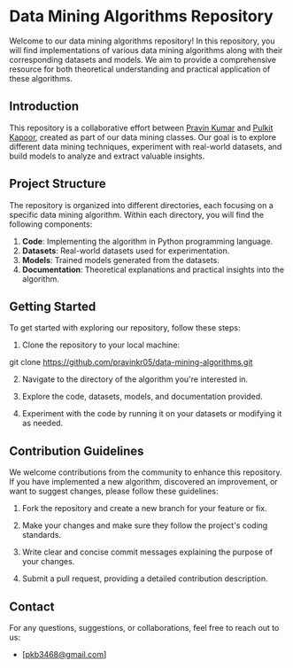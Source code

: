 # Data Mining Algorithms Repository

Welcome to our data mining algorithms repository! In this repository, you will find implementations of various data mining algorithms along with their corresponding datasets and models. We aim to provide a comprehensive resource for both theoretical understanding and practical application of these algorithms.

## Introduction

This repository is a collaborative effort between [Pravin Kumar](https://github.com/pr093) and [Pulkit Kapoor](https://github.com/Pulkit2642), created as part of our data mining classes. Our goal is to explore different data mining techniques, experiment with real-world datasets, and build models to analyze and extract valuable insights.

## Project Structure

The repository is organized into different directories, each focusing on a specific data mining algorithm. Within each directory, you will find the following components:

1. **Code**: Implementing the algorithm in Python programming language.
2. **Datasets**: Real-world datasets used for experimentation.
3. **Models**: Trained models generated from the datasets.
4. **Documentation**: Theoretical explanations and practical insights into the algorithm.

## Getting Started

To get started with exploring our repository, follow these steps:

1. Clone the repository to your local machine:

git clone https://github.com/pravinkr05/data-mining-algorithms.git

2. Navigate to the directory of the algorithm you're interested in.

3. Explore the code, datasets, models, and documentation provided.

4. Experiment with the code by running it on your datasets or modifying it as needed.

## Contribution Guidelines

We welcome contributions from the community to enhance this repository. If you have implemented a new algorithm, discovered an improvement, or want to suggest changes, please follow these guidelines:

1. Fork the repository and create a new branch for your feature or fix.

2. Make your changes and make sure they follow the project's coding standards.

3. Write clear and concise commit messages explaining the purpose of your changes.

4. Submit a pull request, providing a detailed contribution description.

## Contact

For any questions, suggestions, or collaborations, feel free to reach out to us:

- [pkb3468@gmail.com]

